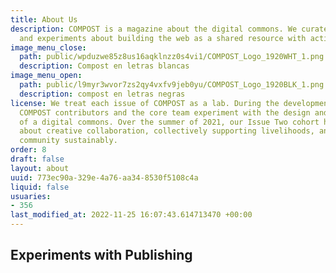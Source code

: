 ```yaml
---
title: About Us
description: COMPOST is a magazine about the digital commons. We curate art, reflections,
  and experiments about building the web as a shared resource with active stewards.
image_menu_close:
  path: public/wpduzwe85z8us16aqklnzz0s4vi1/COMPOST_Logo_1920WHT_1.png
  description: Compost en letras blancas
image_menu_open:
  path: public/l9myr3wvor7zs2qy4vxfv9jeb0yu/COMPOST_Logo_1920BLK_1.png
  description: compost en letras negras
license: We treat each issue of COMPOST as a lab. During the development of an issue,
  COMPOST contributors and the core team experiment with the design and governance
  of a digital commons. Over the summer of 2021, our Issue Two cohort has been thinking
  about creative collaboration, collectively supporting livelihoods, and growing our
  community sustainably.
order: 8
draft: false
layout: about
uuid: 773ec90a-329e-4a76-aa34-8530f5108c4a
liquid: false
usuaries:
- 356
last_modified_at: 2022-11-25 16:07:43.614713470 +00:00
---
```


<h2 id="experiments-with-publishing">Experiments with Publishing</h2>